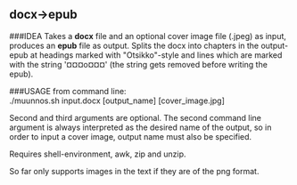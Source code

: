 ## docx->epub
###IDEA
Takes a **docx** file and an optional cover image file (.jpeg) as input, produces an **epub** file as output.
Splits the docx into chapters in the output-epub at headings marked with "Otsikko"-style and lines which are marked with the string '¤¤¤o¤¤¤' (the string gets removed before writing the epub).

###USAGE
from command line:  
./muunnos.sh input.docx [output_name] [cover_image.jpg]

Second and third arguments are optional. The second command line argument is always interpreted as the desired name of the output, so in order to input a cover image, output name must also be specified.

Requires shell-environment, awk, zip and unzip.

So far only supports images in the text if they are of the png format.